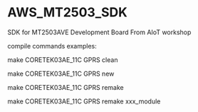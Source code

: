 # AWS_MT2503_SDK
SDK for MT2503AVE Development Board From AIoT workshop

compile commands examples:

make CORETEK03AE_11C GPRS clean

make CORETEK03AE_11C GPRS new

make CORETEK03AE_11C GPRS remake

make CORETEK03AE_11C GPRS remake xxx_module


